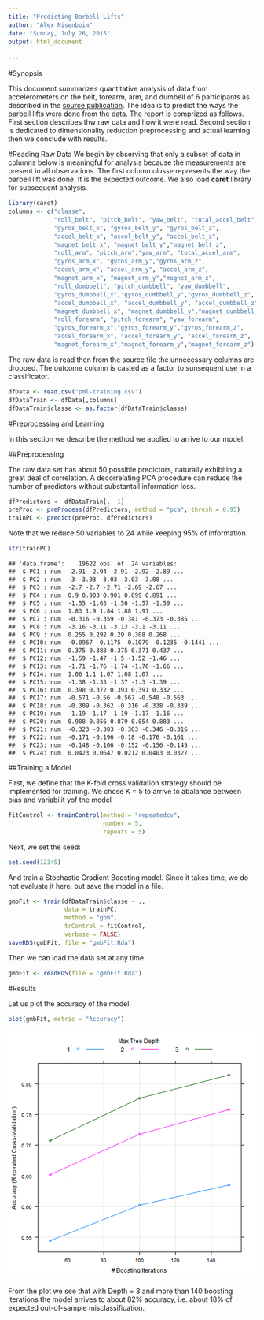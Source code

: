 ```yaml
---
title: "Predicting Barbell Lifts"
author: "Alex Nisenboim"
date: "Sunday, July 26, 2015"
output: html_document

---
```



#Synopsis

This document summarizes quantitative analysis of data from accelerometers on the belt, forearm, arm, and dumbell of 6 participants as described in the [source publication](http://groupware.les.inf.puc-rio.br/har).
The idea is to predict the ways the barbell lifts were done from the data. The report is comprized as follows.
First section describes thw raw data and how it were read. Second section is dedicated to dimensionality reduction preprocessing and actual learning then we conclude with results.


#Reading Raw Data
We begin by observing that only a subset of data in columns below is meaningful for analysis because the measurements are present in all observations. The first column *classe* represents the way the barbell lift was done. It is the expected outcome. We also load **caret** library for subsequent analysis. 


```r
library(caret) 
columns <- c("classe",
             "roll_belt", "pitch_belt", "yaw_belt", "total_accel_belt",
             "gyros_belt_x", "gyros_belt_y", "gyros_belt_z", 
             "accel_belt_x", "accel_belt_y", "accel_belt_z",	
             "magnet_belt_x", "magnet_belt_y","magnet_belt_z",	
             "roll_arm", "pitch_arm","yaw_arm",	"total_accel_arm",
             "gyros_arm_x", "gyros_arm_y","gyros_arm_z", 
             "accel_arm_x", "accel_arm_y", "accel_arm_z",	
             "magnet_arm_x", "magnet_arm_y","magnet_arm_z",
             "roll_dumbbell", "pitch_dumbbell",	"yaw_dumbbell",
             "gyros_dumbbell_x","gyros_dumbbell_y","gyros_dumbbell_z",	
             "accel_dumbbell_x", "accel_dumbbell_y", "accel_dumbbell_z",	
             "magnet_dumbbell_x", "magnet_dumbbell_y","magnet_dumbbell_z",	
             "roll_forearm", "pitch_forearm", "yaw_forearm",
             "gyros_forearm_x","gyros_forearm_y","gyros_forearm_z",	
             "accel_forearm_x",	"accel_forearm_y", "accel_forearm_z",	
             "magnet_forearm_x","magnet_forearm_y","magnet_forearm_z")
```

The raw data is read then from the source file the unnecessary columns are dropped. The outcome column is 
casted as a factor to sunsequent use in a classificator.


```r
dfData <- read.csv("pml-training.csv")
dfDataTrain <- dfData[,columns]
dfDataTrain$classe <- as.factor(dfDataTrain$classe)
```


#Preprocessing and Learning 

In this section we describe the method we applied to arrive to our model.

##Preprocessing

The raw data set has about 50 possible predictors, naturally exhibiting a great deal of correlation. A decorrelating PCA procedure
can reduce the number of predictors without substantail information loss. 


```r
dfPredictors <- dfDataTrain[, -1]
preProc <- preProcess(dfPredictors, method = "pca", thresh = 0.95)
trainPC <- predict(preProc, dfPredictors)
```

Note that we reduce 50 variables to 24 while keeping 95% of information.

```r
str(trainPC)
```

```
## 'data.frame':	19622 obs. of  24 variables:
##  $ PC1 : num  -2.91 -2.94 -2.91 -2.92 -2.89 ...
##  $ PC2 : num  -3 -3.03 -3.03 -3.03 -3.08 ...
##  $ PC3 : num  -2.7 -2.7 -2.71 -2.69 -2.67 ...
##  $ PC4 : num  0.9 0.903 0.901 0.899 0.891 ...
##  $ PC5 : num  -1.55 -1.63 -1.56 -1.57 -1.59 ...
##  $ PC6 : num  1.83 1.9 1.84 1.88 1.91 ...
##  $ PC7 : num  -0.316 -0.359 -0.341 -0.373 -0.385 ...
##  $ PC8 : num  -3.16 -3.11 -3.13 -3.1 -3.11 ...
##  $ PC9 : num  0.255 0.292 0.29 0.308 0.268 ...
##  $ PC10: num  -0.0967 -0.1175 -0.1079 -0.1235 -0.1441 ...
##  $ PC11: num  0.375 0.388 0.375 0.371 0.437 ...
##  $ PC12: num  -1.59 -1.47 -1.5 -1.52 -1.46 ...
##  $ PC13: num  -1.71 -1.76 -1.74 -1.76 -1.66 ...
##  $ PC14: num  1.06 1.1 1.07 1.08 1.07 ...
##  $ PC15: num  -1.38 -1.33 -1.37 -1.3 -1.39 ...
##  $ PC16: num  0.398 0.372 0.393 0.391 0.332 ...
##  $ PC17: num  -0.571 -0.56 -0.567 -0.548 -0.563 ...
##  $ PC18: num  -0.309 -0.362 -0.316 -0.338 -0.339 ...
##  $ PC19: num  -1.19 -1.17 -1.19 -1.17 -1.16 ...
##  $ PC20: num  0.908 0.856 0.879 0.854 0.883 ...
##  $ PC21: num  -0.323 -0.303 -0.303 -0.346 -0.316 ...
##  $ PC22: num  -0.171 -0.196 -0.18 -0.176 -0.161 ...
##  $ PC23: num  -0.148 -0.106 -0.152 -0.156 -0.145 ...
##  $ PC24: num  0.0423 0.0647 0.0212 0.0403 0.0327 ...
```

##Training a Model

First, we define that the K-fold cross validation strategy should be implemented for training. We chose K = 5 to 
arrive to abalance between bias and variabilit yof the model


```r
fitControl <- trainControl(method = "repeatedcv",
                           number = 5,
                           repeats = 5)
```

Next, we set the seed:

```r
set.seed(12345)
```

And train a Stochastic Gradient Boosting model. Since it takes time, we do not evaluate it here, but save the model 
in a file. 


```r
gmbFit <- train(dfDataTrain$classe ~ ., 
                data = trainPC,
                method = "gbm",
                trControl = fitControl,
                verbose = FALSE)
saveRDS(gmbFit, file = "gmbFit.Rda")
```

Then we can load the data set at any time

```r
gmbFit <- readRDS(file = "gmbFit.Rda")
```

#Results

Let us plot the accuracy of the model:

```r
plot(gmbFit, metric = "Accuracy")
```

![plot of chunk unnamed-chunk-9](figure/unnamed-chunk-9-1.png) 

From the plot we see that with Depth = 3 and more than 140 boosting iterations the model arrives to about 82% accuracy,
i.e. about 18% of expected out-of-sample misclassification.

